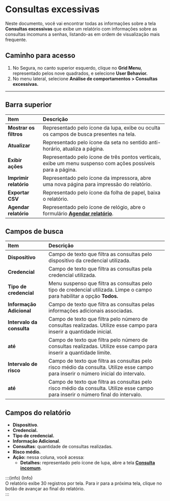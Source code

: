 # Consultas excessivas

Neste documento, você vai encontrar todas as informações sobre a tela **Consultas excessivas** que exibe um relatório com informações sobre as consultas incomuns a senhas, listando-as em ordem de visualização mais frequente.

## **Caminho para acesso**

1. No Segura, no canto superior esquerdo, clique no **Grid Menu**, representado pelos nove quadrados, e selecione **User Behavior.**  
2. No menu lateral, selecione **Análise de comportamentos > Consultas excessivas.**

***

## **Barra superior**

| Item | Descrição |
| :---- | :---- |
| **Mostrar os filtros** | Representado pelo ícone da lupa, exibe ou oculta os campos de busca presentes na tela. |
| **Atualizar** | Representado pelo ícone da seta no sentido anti-horário, atualiza a página. |
| **Exibir ações** | Representado pelo ícone de três pontos verticais, exibe um menu suspenso com ações possíveis para a página. |
| **Imprimir relatório** | Representado pelo ícone da impressora, abre uma nova página para impressão do relatório. |
| **Exportar CSV** | Representado pelo ícone da folha de papel, baixa o relatório. |
| **Agendar relatório** | Representado pelo ícone de relógio, abre o formulário [**Agendar relatório**](v3-33/docs/pt/general-information-how-to-issue-download-and-schedule-device-reports). |

## **Campos de busca**

| Item | Descrição |
| :---- | :---- |
| **Dispositivo** | Campo de texto que filtra as consultas pelo dispositivo da credencial utilizada. |
| **Credencial** | Campo de texto que filtra as consultas pela credencial utilizada.  |
| **Tipo de credencial** | Menu suspenso que filtra as consultas pelo tipo de credencial utilizada. Limpe o campo para habilitar a opção **Todos.** |
| **Informação Adicional** | Campo de texto que filtra as consultas pelas informações adicionais associadas. |
| **Intervalo da consulta** | Campo de texto que filtra pelo número de consultas realizadas. Utilize esse campo para inserir a quantidade inicial. |
| **até** | Campo de texto que filtra pelo número de consultas realizadas. Utilize esse campo para inserir a quantidade limite. |
| **Intervalo de risco** | Campo de texto que filtra as consultas pelo risco médio da consulta. Utilize esse campo para inserir o número inicial do intervalo.  |
| **até** | Campo de texto que filtra as consultas pelo risco médio da consulta. Utilize esse campo para inserir o número final do intervalo.  |

## **Campos do relatório**

* **Dispositivo**.  
* **Credencial.**  
* **Tipo de credencial.**  
* **Informação Adicional**.  
* **Consultas**: quantidade de consultas realizadas.  
* **Risco médio.**  
* **Ação:** nessa coluna, você acessa:  
  * **Detalhes:** representado pelo ícone de lupa, abre a tela **[Consulta incomum](/v4/docs/pt/unusual-views)**.

:::(info) (Info)  
O relatório exibe 30 registros por tela. Para ir para a próxima tela, clique no botão de avançar ao final do relatório.  
:::